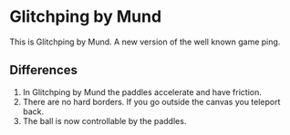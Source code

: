 # Glitchping by Mund
This is Glitchping by Mund. A new version of the well known game ping.

## Differences
1.  In Glitchping by Mund the paddles accelerate and have friction.
2.  There are no hard borders. If you go outside the canvas you teleport back.
3.  The ball is now controllable by the paddles.
